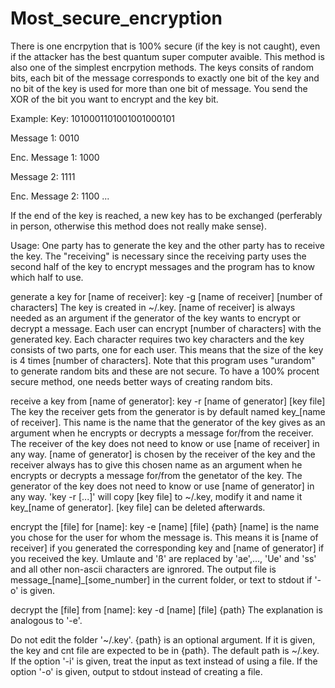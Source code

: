 # Most_secure_encryption

There is one encrpytion that is 100% secure (if the key is not caught), even if the attacker has the best quantum super computer avaible. This method is also one of the simplest encrpytion methods. The keys consits of random bits, each bit of the message corresponds to exactly one bit of the key and no bit of the key is used for more than one bit of message. You send the XOR of the bit you want to encrypt and the key bit.

Example:
Key:            1010001101001001000101

Message 1:      0010

Enc. Message 1: 1000

Message 2:          1111

Enc. Message 2:     1100
...

If the end of the key is reached, a new key has to be exchanged (perferably in person, otherwise this method does not really make sense).

Usage:
One party has to generate the key and the other party has to receive the key. The "receiving" is necessary since the receiving party uses the second half of the key to encrypt messages and the program has to know which half to use. 

generate a key for [name of receiver]:			key -g [name of receiver] [number of characters]
The key is created in ~/.key. [name of receiver] is always needed as an argument if the generator of the key wants to encrypt or decrypt a message. Each user can encrypt [number of characters] with the generated key. Each character requires two key characters and the key consists of two parts, one for each user. This means that the size of the key is 4 times [number of characters]. Note that this program uses "urandom" to generate random bits and these are not secure. To have a 100% procent secure method, one needs better ways of creating random bits.

receive a key from [name of generator]:			key -r [name of generator] [key file]
The key the receiver gets from the generator is by default named key_[name of receiver]. This name is the name that the generator of the key gives as an argument when he encrypts or decrypts a message for/from the receiver. The receiver of the key does not need to know or use [name of receiver] in any way. [name of generator] is chosen by the receiver of the key and the receiver always has to give this chosen name as an argument when he encrypts or decrypts a message for/from the genetator of the key. The generator of the key does not need to know or use [name of generator] in any way. 'key -r [...]' will copy [key file] to ~/.key, modify it and name it key_[name of generator]. [key file] can be deleted afterwards.

encrypt the [file] for [name]:		key -e [name] [file] {path}
[name] is the name you chose for the user for whom the message is. This means it is [name of receiver] if you generated the corresponding key and [name of generator] if you received the key. Umlaute and 'ß' are replaced by 'ae',..., 'Ue' and 'ss' and all other non-ascii characters are ignrored. The output file is message_[name]_[some_number] in the current folder, or text to stdout if '-o' is given.

decrypt the [file] from [name]:	key -d [name] [file] {path}
The explanation is analogous to '-e'.

Do not edit the folder '~/.key'.
{path} is an optional argument. If it is given, the key and cnt file are expected to be in {path}. The default path is ~/.key.
If the option '-i' is given, treat the input as text instead of using a file.
If the option '-o' is given, output to stdout instead of creating a file.

